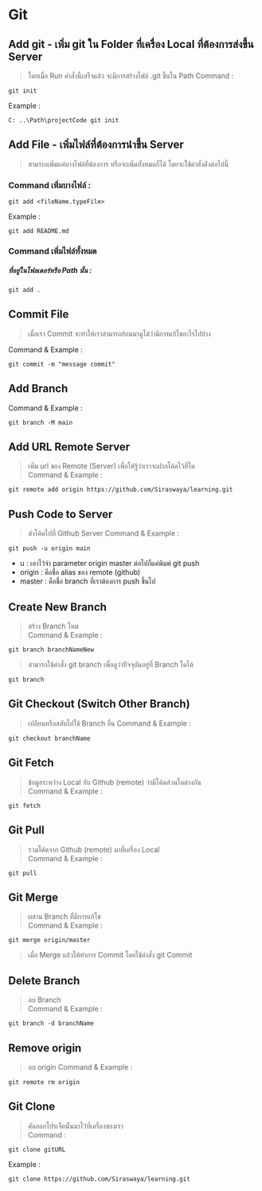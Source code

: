 # Git

## Add git - เพิ่ม git ใน Folder ที่เครื่อง Local ที่ต้องการส่งขึ้น Server
  > โดยเมื่อ Run คำสั่งนี้เสร็จแล้ว จะมีการสร้างไฟล์ .git ขึ้นใน Path 
  Command :
  
    git init
  
  Example :
  
    C: ..\Path\projectCode git init
  
  
  
  
## Add File - เพิ่มไฟล์ที่ต้องการนำขึ้น Server 
> สามารถเพิ่มแค่บางไฟล์ที่ต้องการ หรือจะเพิ่มทั้งหมดก็ได้ โดยจะใช้คำสั่งดังต่อไปนี้

  ### Command เพิ่มบางไฟล์ :
  
    git add <fileName.typeFile>		
    
   Example :   
  
    git add README.md			    
    
  ### Command เพิ่มไฟล์ทั้งหมด
  ##### ที่อยู่ในโฟลเดอร์หรือ Path นั้น :

    git add .				
    	
## Commit File 
> เมื่อเรา Commit จะทำให้เราสามารถย้อนมาดูได้ว่ามีการแก้ไขอะไรไปบ้าง

  Command & Example : 
  
    git commit -m "message commit"
					
## Add Branch 	
  Command & Example : 
  
    git branch -M main			
    
## Add URL Remote Server
> เพิ่ม url ของ Remote (Server) เพื่อให้รู้ว่าเราจะฝากโค้ดไว้ที่ใด		
  Command & Example : 
  
    git remote add origin https://github.com/Siraswaya/learning.git				
    
## Push Code to Server 
> ส่งโค้ดไปที่ Github Server
  Command & Example : 
  
    git push -u origin main	
    
  - u : เอาไว้จำ parameter origin master ต่อไปก็แค่พิมพ์ git push			
  - origin : คือชื่อ alias ของ remote (github)			
  - master : คือชื่อ branch ที่เราต้องการ push ขึ้นไป									
						
## Create New Branch  
> สร้าง Branch ใหม่		
  Command & Example : 
  
    git branch branchNameNew	
    
> สามารถใช้คำสั่ง git branch เพื่อดูว่าปัจจุบันอยู่ที่ Branch ใดได้

   	git branch
    
## Git Checkout (Switch Other Branch)
> เปลียนหรือสลับไปใช้ Branch อื่น
Command & Example : 

    git checkout branchName				
    
## Git Fetch 
> ข้อมูลระหว่าง Local กับ Github (remote) ว่ามีโค้ดส่วนใดต่างกัน		
Command & Example : 

    git fetch				
    
## Git Pull 
> รวมโค้ดจาก Github (remote) มาที่เครื่อง Local				
Command & Example : 

    git pull

## Git Merge 
> ผสาน Branch ที่มีการแก้ไข				
Command & Example : 

    git merge origin/master
    
 > เมื่อ Merge แล้วให้ทำการ Commit โดยใช้คำสั่ง git Commit
    
## Delete Branch
> ลบ Branch		
Command & Example : 

    git branch -d branchName	
    
## Remove origin 
> ลบ origin	
Command & Example : 
    		
    git remote rm origin		
    
## Git Clone
> คัดลอกโปรเจ็คนั้นมาไว้ที่เครื่องของเรา    
Command :

    git clone gitURL		
    
Example : 

    git clone https://github.com/Siraswaya/learning.git
						
		
						
